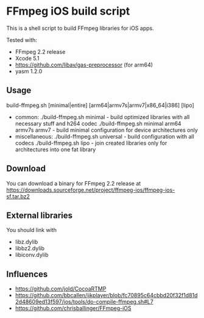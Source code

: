 # FFmpeg iOS build script

This is a shell script to build FFmpeg libraries for iOS apps.

Tested with:

* FFmpeg 2.2 release
* Xcode 5.1
* https://github.com/libav/gas-preprocessor (for arm64)
* yasm 1.2.0

## Usage

build-ffmpeg.sh [minimal|entire] [arm64|armv7s|armv7|x86_64|i386] [lipo] 

* common:
       ./build-ffmpeg.sh minimal - build optimized libraries with all necessary stuff and h264 codec 
       ./build-ffmpeg.sh minimal arm64 armv7s armv7 - build minimal configuration for device architectures only 
* miscellaneous: 
       ./build-ffmpeg.sh universal - build configuration with all codecs 
       ./build-ffmpeg.sh lipo - join created libraries only for architectures into one fat library

## Download

You can download a binary for FFmpeg 2.2 release at https://downloads.sourceforge.net/project/ffmpeg-ios/ffmpeg-ios-sf.tar.bz2

## External libraries

You should link with

* libz.dylib
* libbz2.dylib
* libiconv.dylib

## Influences

* https://github.com/jold/CocoaRTMP
* https://github.com/bbcallen/ijkplayer/blob/fc70895c64cbbd20f32f1d81d2d48609ed13f597/ios/tools/do-compile-ffmpeg.sh#L7
* https://github.com/chrisballinger/FFmpeg-iOS